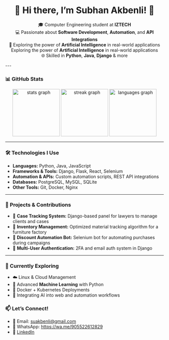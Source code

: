 <h1 align="center">🌟 Hi there, I’m Subhan Akbenli! 👋</h1>

<p align="center">
🎓 Computer Engineering student at <strong>IZTECH</strong>  
<br/>
💻 Passionate about <strong>Software Development</strong>, <strong>Automation</strong>, and <strong>API Integrations</strong>  
<br/>
🧠 Exploring the power of <strong>Artificial Intelligence</strong> in real-world applications 
<br/>
Exploring the power of <strong>Artificial Intelligence</strong> in real-world applications 
<br/> 
🌐 Skilled in <strong>Python</strong>, <strong>Java</strong>, <strong>Django</strong> & more 
</p>
---

### 📊 GitHub Stats

<div align="center">
  <img src="https://github-readme-stats.vercel.app/api?username=subhanakbenli&hide_title=false&hide_rank=true&show_icons=true&include_all_commits=true&count_private=true&disable_animations=false&theme=dracula&locale=en&hide_border=false&cache_seconds=60" height="150" alt="stats graph" />
  
  <img src="https://streak-stats.demolab.com?user=subhanakbenli&locale=en&mode=daily&theme=dracula&hide_border=false&border_radius=5&cache_seconds=60" height="150" alt="streak graph" />
  
  <img src="https://github-readme-stats.vercel.app/api/top-langs?username=subhanakbenli&locale=en&hide_title=false&layout=compact&card_width=320&langs_count=5&theme=dracula&hide_border=false&cache_seconds=60" height="150" alt="languages graph" />
</div>

---

### 🛠️ Technologies I Use

- **Languages:** Python, Java, JavaScript  
- **Frameworks & Tools:** Django, Flask, React, Selenium  
- **Automation & APIs:** Custom automation scripts, REST API integrations  
- **Databases:** PostgreSQL, MySQL, SQLite  
- **Other Tools:** Git, Docker, Nginx  

---

### 📂 Projects & Contributions

- 💼 **Case Tracking System:** Django-based panel for lawyers to manage clients and cases  
- 🧾 **Inventory Management:** Optimized material tracking algorithm for a furniture factory  
- 🛒 **Discount Automation Bot:** Selenium bot for automating purchases during campaigns  
- 🔐 **Multi-User Authentication:** 2FA and email auth system in Django  

---

### 🌱 Currently Exploring

- ☁️ Linux & Cloud Management  
- 🤖 Advanced **Machine Learning** with Python  
- 🐳 Docker + Kubernetes Deployments  
- 🧠 Integrating AI into web and automation workflows

### 📫 Let’s Connect!

- 📧 Email: [suakbenli@gmail.com](mailto:suakbenli@gmail.com)  
- 📱 WhatsApp: https://wa.me/905522612829
- 💼 [LinkedIn](https://linkedin.com/in/sübhan-akbenli)  
